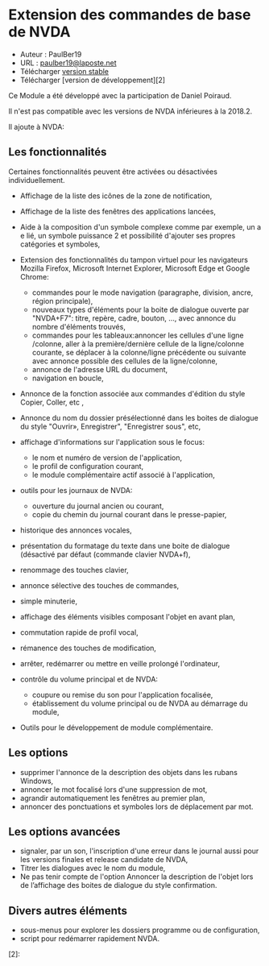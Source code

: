 # Extension des commandes  de base de NVDA #

* Auteur : PaulBer19
* URL : paulber19@laposte.net
* Télécharger [version stable][1]
* Télécharger [version de développement][2]

Ce Module a été développé  avec la participation de Daniel Poiraud. 

Il n'est pas compatible avec les versions de NVDA inférieures à la  2018.2.

Il  ajoute à NVDA:
## Les fonctionnalités ##

Certaines fonctionnalités peuvent être activées ou désactivées individuellement.

* Affichage de la liste des icônes de la zone de notification,
* Affichage de la liste des fenêtres des applications lancées,
* Aide à la composition  d'un symbole complexe comme par exemple, un  a e lié, un symbole puissance 2 et possibilité d'ajouter ses propres catégories et symboles,
* Extension des fonctionnalités du tampon virtuel pour les navigateurs Mozilla Firefox, Microsoft Internet Explorer, Microsoft Edge et Google Chrome:

	* commandes pour le mode navigation (paragraphe, division, ancre, région principale),
	* nouveaux types d'éléments pour la boite de dialogue ouverte par "NVDA+F7": titre, repère, cadre, bouton, …, avec annonce du nombre d'éléments trouvés,
	* commandes pour les tableaux:annoncer les cellules d'une ligne /colonne, aller à la première/dernière cellule de la ligne/colonne courante, se déplacer à la colonne/ligne précédente ou suivante avec  annonce possible  des cellules de la ligne/colonne,
	* annonce de l'adresse URL du document,
	* navigation en boucle,


* Annonce de la fonction associée aux  commandes d'édition du style Copier, Coller, etc ,
*  Annonce  du nom du dossier présélectionné dans les boites de dialogue du style "Ouvrir», Enregistrer", "Enregistrer sous", etc,
* affichage d'informations sur l'application sous le focus:


	* le  nom et numéro de version de l'application,
	* le profil de configuration courant,
	* le module complémentaire actif associé à l'application,


* outils pour les journaux de NVDA: 
	* ouverture du  journal ancien ou courant,
	* copie du chemin du journal courant dans le presse-papier,


* historique des annonces vocales,
* présentation du formatage du texte dans une boite de dialogue (désactivé par défaut (commande clavier NVDA+f),
* renommage des touches clavier,
* annonce sélective des touches de commandes,
* simple minuterie,
* affichage des éléments visibles composant l'objet en avant plan,
* commutation rapide de profil vocal,
* rémanence des touches de modification,
* arrêter, redémarrer ou mettre en veille prolongé l'ordinateur,
* contrôle du volume principal et de NVDA:

	* coupure ou remise du son pour l'application focalisée,
	* établissement du volume principal ou de NVDA au démarrage du module,


* Outils pour le développement de module complémentaire.


## Les options ##

* supprimer  l'annonce de la description des objets dans les rubans Windows,
* annoncer  le mot focalisé lors d'une suppression de mot,
* agrandir automatiquement  les fenêtres au premier plan,
* annoncer des ponctuations et symboles lors de déplacement par mot.


## Les options avancées ##

* signaler, par un son, l'inscription d'une erreur dans le journal  aussi pour les versions finales  et release candidate de NVDA,
* Titrer les dialogues avec le nom du module,
* Ne pas tenir compte de l'option Annoncer la description de l'objet lors de l’affichage des boites de dialogue du style confirmation.


## Divers autres éléments  ##

* sous-menus pour explorer les dossiers programme ou de configuration,
* script pour redémarrer rapidement NVDA.


[1]: https://rawgit.com/paulber007/AllMyNVDAAddons/master/NVDAExtensionGlobalPlugin/NVDAExtensionGlobalPlugin-7.4.2.nvda-addon

[2]:

